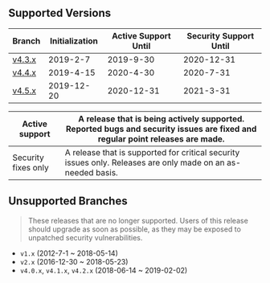 Supported Versions
---
| Branch                                                     | Initialization | Active Support Until | Security Support Until |
| ---------------------------------------------------------- | -------------- | -------------------- | ---------------------- |
| [v4.3.x](https://github.com/swoole/swoole-src/tree/v4.4.x) | 2019-2-7       | 2019-9-30            | 2020-12-31             |
| [v4.4.x](https://github.com/swoole/swoole-src/tree/v4.4.x) | 2019-4-15      | 2020-4-30            | 2020-7-31              |
| [v4.5.x](https://github.com/swoole/swoole-src/tree/master) | 2019-12-20     | 2020-12-31           | 2021-3-31              |

| Active support      | A release that is being actively supported. Reported bugs and security issues are fixed and regular point releases are made. |
| ------------------- | ------------------------------------------------------------ |
| Security fixes only | A release that is supported for critical security issues only. Releases are only made on an as-needed basis. |


Unsupported Branches
---
> These releases that are no longer supported. Users of this release should upgrade as soon as possible, as they may be exposed to unpatched security vulnerabilities.

- `v1.x` (2012-7-1 ~ 2018-05-14)
- `v2.x` (2016-12-30 ~ 2018-05-23)
- `v4.0.x`, `v4.1.x`, `v4.2.x` (2018-06-14 ~ 2019-02-02)
